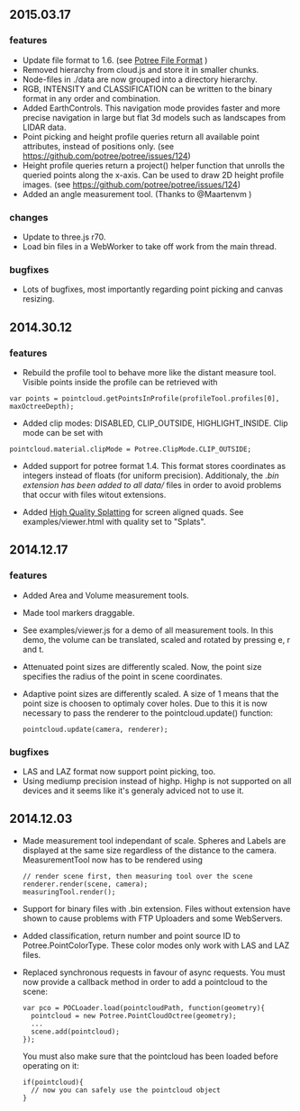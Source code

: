 

## 2015.03.17

### features

* Update file format to 1.6. (see [Potree File Format](https://github.com/potree/potree/blob/master/docs/file_format.md) )
 * Removed hierarchy from cloud.js and store it in smaller chunks.
 * Node-files in ./data are now grouped into a directory hierarchy.
 * RGB, INTENSITY and CLASSIFICATION can be written to the binary format in any order and combination.
* Added EarthControls. This navigation mode provides faster and more precise
navigation in large but flat 3d models such as landscapes from LIDAR data.
* Point picking and height profile queries return all available point attributes,
instead of positions only. (see https://github.com/potree/potree/issues/124)
* Height profile queries return a project() helper function that unrolls the
queried points along the x-axis. Can be used to draw 2D height profile images.
(see https://github.com/potree/potree/issues/124)
* Added an angle measurement tool. (Thanks to @Maartenvm )

### changes

* Update to three.js r70.
* Load bin files in a WebWorker to take off work from the main thread.

### bugfixes

* Lots of bugfixes, most importantly regarding point picking and canvas resizing.


## 2014.30.12

### features
* Rebuild the profile tool to behave more like the distant measure tool.
Visible points inside the profile can be retrieved with
```
var points = pointcloud.getPointsInProfile(profileTool.profiles[0], maxOctreeDepth);
```

* Added clip modes: DISABLED, CLIP_OUTSIDE, HIGHLIGHT_INSIDE. Clip mode can be set with
```
pointcloud.material.clipMode = Potree.ClipMode.CLIP_OUTSIDE;
```

* Added support for potree format 1.4. This format stores coordinates as integers instead of floats (for uniform precision). Additionaly, the *.bin extension has been added to all data/* files in order to avoid problems that occur with files witout extensions.

* Added [High Quality Splatting](http://graphics.ucsd.edu/~matthias/Papers/HighQualitySplattingOnGPUs.pdf) for screen aligned quads. See examples/viewer.html with quality set to "Splats".




## 2014.12.17

### features
* Added Area and Volume measurement tools.
* Made tool markers draggable.
* See examples/viewer.js for a demo of all measurement tools. In this demo, the volume can be translated, scaled and rotated by pressing e, r and t.
* Attenuated point sizes are differently scaled. Now, the point size specifies the radius of the point in scene coordinates.
* Adaptive point sizes are differently scaled. A size of 1 means that the point size is choosen to optimaly cover holes. Due   to this it is now necessary to pass the renderer to the pointcloud.update() function:

  ```
  pointcloud.update(camera, renderer);
  ```



### bugfixes
* LAS and LAZ format now support point picking, too.
* Using mediump precision instead of highp. Highp is not supported on all devices and it seems like it's generaly adviced not to use it.


## 2014.12.03

* Made measurement tool independant of scale. Spheres and Labels are displayed at the same size regardless of the distance to the camera.
  MeasurementTool now has to be rendered using
  ```  
  // render scene first, then measuring tool over the scene
  renderer.render(scene, camera);
  measuringTool.render();
  ```

* Support for binary files with .bin extension. Files without extension have shown to cause problems with FTP Uploaders and some WebServers.
* Added classification, return number and point source ID to Potree.PointColorType. These color modes only work with LAS and LAZ files.
* Replaced synchronous requests in favour of async requests.
  You must now provide a callback method in order to add a pointcloud to the scene:

  ```
  var pco = POCLoader.load(pointcloudPath, function(geometry){
  	pointcloud = new Potree.PointCloudOctree(geometry);
  	...
 	scene.add(pointcloud);
  });
  ```
  You must also make sure that the pointcloud has been loaded before operating on it:
  ```
  if(pointcloud){
  	// now you can safely use the pointcloud object
  }
  ```
